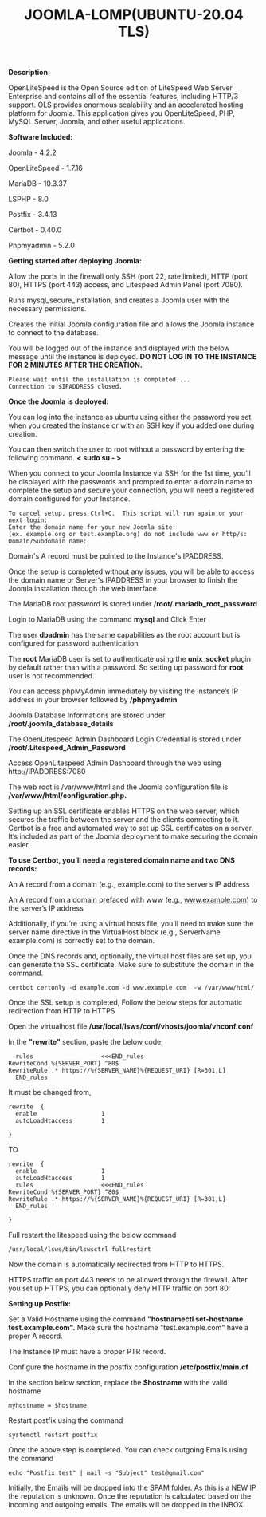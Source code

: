 ﻿---
title: JOOMLA-LOMP(UBUNTU-20.04 TLS)
sidebar_label: JOOMLA-LOMP
---

**Description:**

OpenLiteSpeed is the Open Source edition of LiteSpeed Web Server Enterprise and contains all of the essential features, including HTTP/3 support. OLS provides enormous scalability and an accelerated hosting platform for Joomla. This application gives you OpenLiteSpeed, PHP, MySQL Server, Joomla, and other useful applications.

**Software Included:**

Joomla - 4.2.2

OpenLiteSpeed - 1.7.16

MariaDB - 10.3.37

LSPHP - 8.0

Postfix - 3.4.13

Certbot - 0.40.0

Phpmyadmin - 5.2.0

**Getting started after deploying Joomla:**

 Allow the ports in the firewall only SSH (port 22, rate limited), HTTP (port 80), HTTPS (port 443) access, and Litespeed Admin Panel (port 7080).

 Runs mysql_secure_installation, and creates a Joomla user with the necessary permissions.

 Creates the initial Joomla configuration file and allows the Joomla instance to connect to the database.

 You will be logged out of the instance and displayed with the below message until the instance is deployed. **DO NOT LOG IN TO THE INSTANCE FOR 2 MINUTES AFTER THE CREATION.**
~~~
Please wait until the installation is completed....
Connection to $IPADDRESS closed.
~~~

**Once the Joomla is deployed:**

 You can log into the instance as ubuntu using either the password you set when you created the instance or with an SSH key if you added one during creation.

 You can then switch the user to root without a password by entering the following command. **< sudo su - >**

 When you connect to your Joomla Instance via SSH for the 1st time, you’ll be displayed with the passwords and prompted to enter a domain name to complete the setup and secure your connection, you will need a registered domain configured for your Instance.
~~~
To cancel setup, press Ctrl+C.  This script will run again on your next login:
Enter the domain name for your new Joomla site:
(ex. example.org or test.example.org) do not include www or http/s:
Domain/Subdomain name: 
~~~

 Domain's A record must be pointed to the Instance's IPADDRESS.

 Once the setup is completed without any issues, you will be able to access the domain name or Server's IPADDRESS in your browser to finish the Joomla installation through the web interface.

 The MariaDB root password is stored under **/root/.mariadb_root_password**

 Login to MariaDB using the command  **mysql**  and Click Enter

 The user **dbadmin** has the same capabilities as the root account but is configured for password authentication

 The **root** MariaDB user is set to authenticate using the **unix_socket** plugin by default rather than with a password. So setting up password for **root** user is not recommended.
 
 You can access phpMyAdmin immediately by visiting the Instance’s IP address in your browser followed by **/phpmyadmin**

 Joomla Database Informations are stored under **/root/.joomla_database_details**

 The OpenLitespeed Admin Dashboard Login Credential is stored under  **/root/.Litespeed_Admin_Password**

 Access OpenLitespeed Admin Dashboard through the web using http://IPADDRESS:7080
 
 The web root is /var/www/html and the Joomla configuration file is **/var/www/html/configuration.php.**

Setting up an SSL certificate enables HTTPS on the web server, which secures the traffic between the server and the clients connecting to it. Certbot is a free and automated way to set up SSL certificates on a server. It’s included as part of the Joomla deployment to make securing the domain easier.

**To use Certbot, you’ll need a registered domain name and two DNS records:**

An A record from a domain (e.g., example.com) to the server’s IP address

An A record from a domain prefaced with www (e.g., www.example.com) to the server’s IP address

Additionally, if you’re using a virtual hosts file, you’ll need to make sure the server name directive in the VirtualHost block (e.g., ServerName example.com) is correctly set to the domain.

Once the DNS records and, optionally, the virtual host files are set up, you can generate the SSL certificate. Make sure to substitute the domain in the command.

~~~
certbot certonly -d example.com -d www.example.com  -w /var/www/html/
~~~

 Once the SSL setup is completed, Follow the below steps for automatic redirection from HTTP to HTTPS

 Open the virtualhost file **/usr/local/lsws/conf/vhosts/joomla/vhconf.conf**

 In the **"rewrite"** section, paste the below code,
~~~
  rules                   <<<END_rules
RewriteCond %{SERVER_PORT} ^80$
RewriteRule .* https://%{SERVER_NAME}%{REQUEST_URI} [R=301,L]
  END_rules
~~~

It must be changed from,
~~~
rewrite  {
  enable                  1
  autoLoadHtaccess        1
  
}
~~~

TO
~~~
rewrite  {
  enable                  1
  autoLoadHtaccess        1
  rules                   <<<END_rules
RewriteCond %{SERVER_PORT} ^80$
RewriteRule .* https://%{SERVER_NAME}%{REQUEST_URI} [R=301,L]
  END_rules

}
~~~

Full restart the litespeed using the below command
~~~
/usr/local/lsws/bin/lswsctrl fullrestart
~~~

Now the domain is automatically redirected from HTTP to HTTPS.

HTTPS traffic on port 443 needs to be allowed through the firewall. After you set up HTTPS, you can optionally deny HTTP traffic on port 80:

**Setting up Postfix:**

 Set a Valid Hostname using the command **"hostnamectl set-hostname test.example.com".** Make sure the hostname "test.example.com" have a proper A record.

 The Instance IP must have a proper PTR record.

 Configure the hostname in the postfix configuration **/etc/postfix/main.cf**

In the section below section, replace the **$hostname** with the valid hostname
~~~
myhostname = $hostname
~~~

 Restart postfix using the command
~~~
systemctl restart postfix
~~~

 Once the above step is completed. You can check outgoing Emails using the command
~~~
echo "Postfix test" | mail -s "Subject" test@gmail.com"
~~~

Initially, the Emails will be dropped into the SPAM folder. As this is a NEW IP the reputation is unknown. Once the reputation is calculated based on the incoming and outgoing emails. The emails will be dropped in the INBOX.
